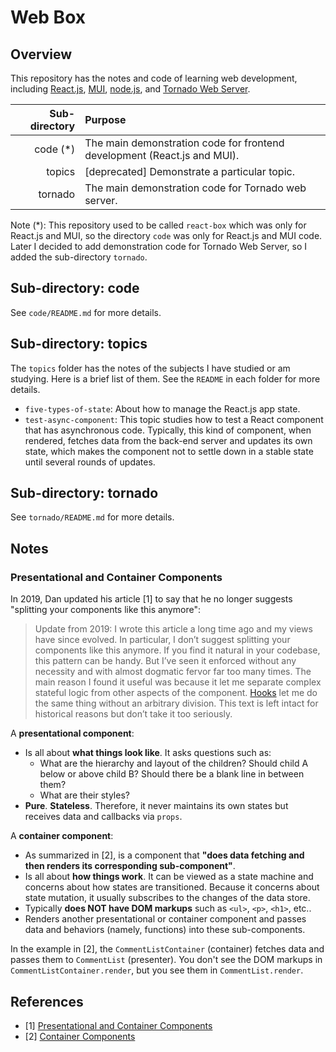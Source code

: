 # Web Box

## Overview

This repository has the notes and code of learning web development, including [React.js](https://react.dev/), [MUI](https://mui.com/), [node.js](https://nodejs.org/en), and [Tornado Web Server](https://www.tornadoweb.org/en/stable/).

| Sub-directory | Purpose |
|--------------:|:--------|
| code (*) | The main demonstration code for frontend development (React.js and MUI). |
| topics | [deprecated] Demonstrate a particular topic. |
| tornado | The main demonstration code for Tornado web server. |

Note (*): This repository used to be called `react-box` which was only for React.js and MUI, so the directory `code` was only for React.js and MUI code. Later I decided to add demonstration code for Tornado Web Server, so I added the sub-directory `tornado`.

## Sub-directory: code

See `code/README.md` for more details.

## Sub-directory: topics

The `topics` folder has the notes of the subjects I have studied or am studying. Here is a brief list of them. See the `README` in each folder for more details.

- `five-types-of-state`: About how to manage the React.js app state.
- `test-async-component`: This topic studies how to test a React component that has asynchronous code. Typically, this kind of component, when rendered, fetches data from the back-end server and updates its own state, which makes the component not to settle down in a stable state until several rounds of updates.

## Sub-directory: tornado

See `tornado/README.md` for more details.

## Notes

### Presentational and Container Components

In 2019, Dan updated his article [1] to say that he no longer suggests "splitting your components like this anymore":

> Update from 2019: I wrote this article a long time ago and my views have since evolved. In particular, I don’t suggest splitting your components like this anymore. If you find it natural in your codebase, this pattern can be handy. But I’ve seen it enforced without any necessity and with almost dogmatic fervor far too many times. The main reason I found it useful was because it let me separate complex stateful logic from other aspects of the component. [Hooks](https://reactjs.org/docs/hooks-custom.html) let me do the same thing without an arbitrary division. This text is left intact for historical reasons but don’t take it too seriously.

A **presentational component**:

- Is all about **what things look like**. It asks questions such as:
  - What are the hierarchy and layout of the children? Should child A below or above child B? Should there be a blank line in between them?
  - What are their styles?
- **Pure**. **Stateless**. Therefore, it never maintains its own states but receives data and callbacks via `props`.

A **container component**:

- As summarized in [2], is a component that **"does data fetching and then renders its corresponding sub-component"**.
- Is all about **how things work**. It can be viewed as a state machine and concerns about how states are transitioned. Because it concerns about state mutation, it usually subscribes to the changes of the data store.
- Typically **does NOT have DOM markups** such as `<ul>`, `<p>`, `<h1>`, etc..
- Renders another presentational or container component and passes data and behaviors (namely, functions) into these sub-components.

In the example in [2], the `CommentListContainer` (container) fetches data and passes them to `CommentList` (presenter). You don't see the DOM markups in `CommentListContainer.render`, but you see them in `CommentList.render`.

## References

- [1] [Presentational and Container Components](https://medium.com/@dan_abramov/smart-and-dumb-components-7ca2f9a7c7d0)
- [2] [Container Components](https://medium.com/@learnreact/container-components-c0e67432e005)

